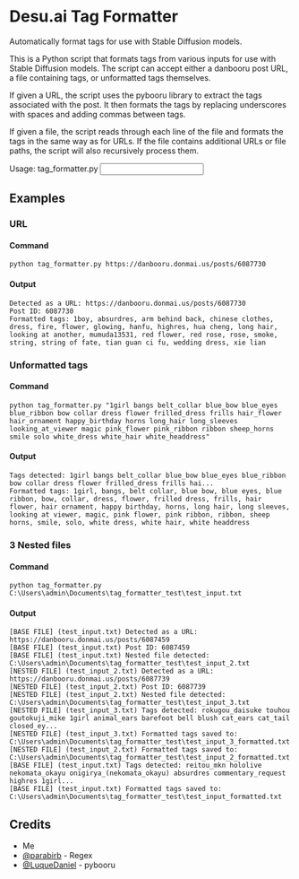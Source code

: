 # Desu.ai Tag Formatter
Automatically format tags for use with Stable Diffusion models.

This is a Python script that formats tags from various inputs for use with Stable Diffusion models. The script can accept either a danbooru post URL, a file containing tags, or unformatted tags themselves.

If given a URL, the script uses the pybooru library to extract the tags associated with the post. It then formats the tags by replacing underscores with spaces and adding commas between tags.

If given a file, the script reads through each line of the file and formats the tags in the same way as for URLs. If the file contains additional URLs or file paths, the script will also recursively process them.

Usage: tag_formatter.py <input>

## Examples

### URL
#### Command
```
python tag_formatter.py https://danbooru.donmai.us/posts/6087730
```
#### Output
```
Detected as a URL: https://danbooru.donmai.us/posts/6087730
Post ID: 6087730
Formatted tags: 1boy, absurdres, arm behind back, chinese clothes, dress, fire, flower, glowing, hanfu, highres, hua cheng, long hair, looking at another, mumuda13531, red flower, red rose, rose, smoke, string, string of fate, tian guan ci fu, wedding dress, xie lian
```

### Unformatted tags
#### Command
```
python tag_formatter.py "1girl bangs belt_collar blue_bow blue_eyes blue_ribbon bow collar dress flower frilled_dress frills hair_flower hair_ornament happy_birthday horns long_hair long_sleeves looking_at_viewer magic pink_flower pink_ribbon ribbon sheep_horns smile solo white_dress white_hair white_headdress"
```
#### Output
```
Tags detected: 1girl bangs belt_collar blue_bow blue_eyes blue_ribbon bow collar dress flower frilled_dress frills hai...
Formatted tags: 1girl, bangs, belt collar, blue bow, blue eyes, blue ribbon, bow, collar, dress, flower, frilled dress, frills, hair flower, hair ornament, happy birthday, horns, long hair, long sleeves, looking at viewer, magic, pink flower, pink ribbon, ribbon, sheep horns, smile, solo, white dress, white hair, white headdress
```

### 3 Nested files
#### Command
```
python tag_formatter.py C:\Users\admin\Documents\tag_formatter_test\test_input.txt
```
#### Output
```
[BASE FILE] (test_input.txt) Detected as a URL: https://danbooru.donmai.us/posts/6087459
[BASE FILE] (test_input.txt) Post ID: 6087459
[BASE FILE] (test_input.txt) Nested file detected: C:\Users\admin\Documents\tag_formatter_test\test_input_2.txt
[NESTED FILE] (test_input_2.txt) Detected as a URL: https://danbooru.donmai.us/posts/6087739
[NESTED FILE] (test_input_2.txt) Post ID: 6087739
[NESTED FILE] (test_input_2.txt) Nested file detected: C:\Users\admin\Documents\tag_formatter_test\test_input_3.txt
[NESTED FILE] (test_input_3.txt) Tags detected: rokugou_daisuke touhou goutokuji_mike 1girl animal_ears barefoot bell blush cat_ears cat_tail closed_ey...
[NESTED FILE] (test_input_3.txt) Formatted tags saved to: C:\Users\admin\Documents\tag_formatter_test\test_input_3_formatted.txt
[NESTED FILE] (test_input_2.txt) Formatted tags saved to: C:\Users\admin\Documents\tag_formatter_test\test_input_2_formatted.txt
[BASE FILE] (test_input.txt) Tags detected: reitou_mkn hololive nekomata_okayu onigirya_(nekomata_okayu) absurdres commentary_request highres 1girl...
[BASE FILE] (test_input.txt) Formatted tags saved to: C:\Users\admin\Documents\tag_formatter_test\test_input_formatted.txt
```

## Credits
- Me
- [@parabirb](https://github.com/parabirb) - Regex
- [@LuqueDaniel](https://github.com/LuqueDaniel) - pybooru
